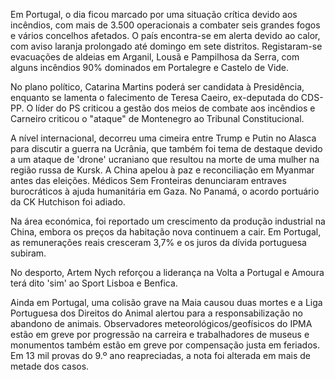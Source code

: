 Em Portugal, o dia ficou marcado por uma situação crítica devido aos incêndios, com mais de 3.500 operacionais a combater seis grandes fogos e vários concelhos afetados. O país encontra-se em alerta devido ao calor, com aviso laranja prolongado até domingo em sete distritos. Registaram-se evacuações de aldeias em Arganil, Lousã e Pampilhosa da Serra, com alguns incêndios 90% dominados em Portalegre e Castelo de Vide.

No plano político, Catarina Martins poderá ser candidata à Presidência, enquanto se lamenta o falecimento de Teresa Caeiro, ex-deputada do CDS-PP. O líder do PS criticou a gestão dos meios de combate aos incêndios e Carneiro criticou o "ataque" de Montenegro ao Tribunal Constitucional.

A nível internacional, decorreu uma cimeira entre Trump e Putin no Alasca para discutir a guerra na Ucrânia, que também foi tema de destaque devido a um ataque de 'drone' ucraniano que resultou na morte de uma mulher na região russa de Kursk. A China apelou à paz e reconciliação em Myanmar antes das eleições. Médicos Sem Fronteiras denunciaram entraves burocráticos à ajuda humanitária em Gaza. No Panamá, o acordo portuário da CK Hutchison foi adiado.

Na área económica, foi reportado um crescimento da produção industrial na China, embora os preços da habitação nova continuem a cair. Em Portugal, as remunerações reais cresceram 3,7% e os juros da dívida portuguesa subiram.

No desporto, Artem Nych reforçou a liderança na Volta a Portugal e Amoura terá dito 'sim' ao Sport Lisboa e Benfica.

Ainda em Portugal, uma colisão grave na Maia causou duas mortes e a Liga Portuguesa dos Direitos do Animal alertou para a responsabilização no abandono de animais. Observadores meteorológicos/geofísicos do IPMA estão em greve por progressão na carreira e trabalhadores de museus e monumentos também estão em greve por compensação justa em feriados. Em 13 mil provas do 9.º ano reapreciadas, a nota foi alterada em mais de metade dos casos.